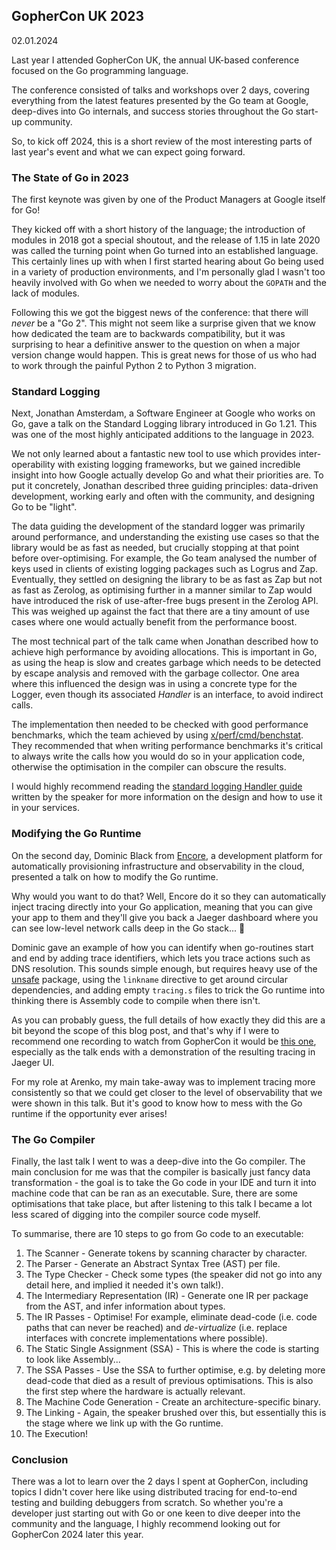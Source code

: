 ## GopherCon UK 2023

02.01.2024

Last year I attended GopherCon UK, the annual UK-based conference focused on the Go programming language.

The conference consisted of talks and workshops over 2 days, covering everything from the latest features presented by the Go team at Google, deep-dives into Go internals, and success stories throughout the Go start-up community.

So, to kick off 2024, this is a short review of the most interesting parts of last year's event and what we can expect going forward.

### The State of Go in 2023

The first keynote was given by one of the Product Managers at Google itself for Go!

They kicked off with a short history of the language; the introduction of modules in 2018 got a special shoutout, and the release of 1.15 in late 2020 was called the turning point when Go turned into an established language. This certainly lines up with when I first started hearing about Go being used in a variety of production environments, and I'm personally glad I wasn't too heavily involved with Go when we needed to worry about the `GOPATH` and the lack of modules.

Following this we got the biggest news of the conference: that there will *never* be a "Go 2". This might not seem like a surprise given that we know how dedicated the team are to backwards compatibility, but it was surprising to hear a definitive answer to the question on when a major version change would happen. This is great news for those of us who had to work through the painful Python 2 to Python 3 migration.

### Standard Logging

Next, Jonathan Amsterdam, a Software Engineer at Google who works on Go, gave a talk on the Standard Logging library introduced in Go 1.21. This was one of the most highly anticipated additions to the language in 2023.

We not only learned about a fantastic new tool to use which provides inter-operability with existing logging frameworks, but we gained incredible insight into how Google actually develop Go and what their priorities are. To put it concretely, Jonathan described three guiding principles: data-driven development, working early and often with the community, and designing Go to be "light".

The data guiding the development of the standard logger was primarily around performance, and understanding the existing use cases so that the library would be as fast as needed, but crucially stopping at that point before over-optimising. For example, the Go team analysed the number of keys used in clients of existing logging packages such as Logrus and Zap. Eventually, they settled on designing the library to be as fast as Zap but not as fast as Zerolog, as optimising further in a manner similar to Zap would have introduced the risk of use-after-free bugs present in the Zerolog API. This was weighed up against the fact that there are a tiny amount of use cases where one would actually benefit from the performance boost. 

The most technical part of the talk came when Jonathan described how to achieve high performance by avoiding allocations. This is important in Go, as using the heap is slow and creates garbage which needs to be detected by escape analysis and removed with the garbage collector. One area where this influenced the design was in using a concrete type for the Logger, even though its associated *Handler* is an interface, to avoid indirect calls.

The implementation then needed to be checked with good performance benchmarks, which the team achieved by using [x/perf/cmd/benchstat](https://pkg.go.dev/golang.org/x/perf@v0.0.0-20231127181059-b53752263861/cmd/benchstat). They recommended that when writing performance benchmarks it's critical to always write the calls how you would do so in your application code, otherwise the optimisation in the compiler can obscure the results.

I would highly recommend reading the [standard logging Handler guide](https://pkg.go.dev/golang.org/x/example/slog-handler-guide#section-readme) written by the speaker for more information on the design and how to use it in your services.

### Modifying the Go Runtime

On the second day, Dominic Black from [Encore](https://encore.dev/), a development platform for automatically provisioning infrastructure and observability in the cloud, presented a talk on how to modify the Go runtime.

Why would you want to do that? Well, Encore do it so they can automatically inject tracing directly into your Go application, meaning that you can give your app to them and they'll give you back a Jaeger dashboard where you can see low-level network calls deep in the Go stack... 🤯

Dominic gave an example of how you can identify when go-routines start and end by adding trace identifiers, which lets you trace actions such as DNS resolution. This sounds simple enough, but requires heavy use of the [unsafe](https://pkg.go.dev/unsafe) package, using the `linkname` directive to get around circular dependencies, and adding empty `tracing.s` files to trick the Go runtime into thinking there is Assembly code to compile when there isn't.

As you can probably guess, the full details of how exactly they did this are a bit beyond the scope of this blog post, and that's why if I were to recommend one recording to watch from GopherCon it would be [this one](https://www.youtube.com/watch?v=MRZU5J29Rys), especially as the talk ends with a demonstration of the resulting tracing in Jaeger UI.

For my role at Arenko, my main take-away was to implement tracing more consistently so that we could get closer to the level of observability that we were shown in this talk. But it's good to know how to mess with the Go runtime if the opportunity ever arises!

### The Go Compiler

Finally, the last talk I went to was a deep-dive into the Go compiler. The main conclusion for me was that the compiler is basically just fancy data transformation - the goal is to take the Go code in your IDE and turn it into machine code that can be ran as an executable. Sure, there are some optimisations that take place, but after listening to this talk I became a lot less scared of digging into the compiler source code myself.

To summarise, there are 10 steps to go from Go code to an executable:

1. The Scanner - Generate tokens by scanning character by character.
2. The Parser - Generate an Abstract Syntax Tree (AST) per file.
3. The Type Checker - Check some types (the speaker did not go into any detail here, and implied it needed it's own talk!).
4. The Intermediary Representation (IR) - Generate one IR per package from the AST, and infer information about types.
5. The IR Passes - Optimise! For example, eliminate dead-code (i.e. code paths that can never be reached) and *de-virtualize* (i.e. replace interfaces with concrete implementations where possible).
6. The Static Single Assignment (SSA) - This is where the code is starting to look like Assembly...
7. The SSA Passes - Use the SSA to further optimise, e.g. by deleting more dead-code that died as a result of previous optimisations. This is also the first step where the hardware is actually relevant.
8. The Machine Code Generation - Create an architecture-specific binary.
9. The Linking - Again, the speaker brushed over this, but essentially this is the stage where we link up with the Go runtime.
10. The Execution!

### Conclusion

There was a lot to learn over the 2 days I spent at GopherCon, including topics I didn't cover here like using distributed tracing for end-to-end testing and building debuggers from scratch. So whether you're a developer just starting out with Go or one keen to dive deeper into the community and the language, I highly recommend looking out for GopherCon 2024 later this year.
